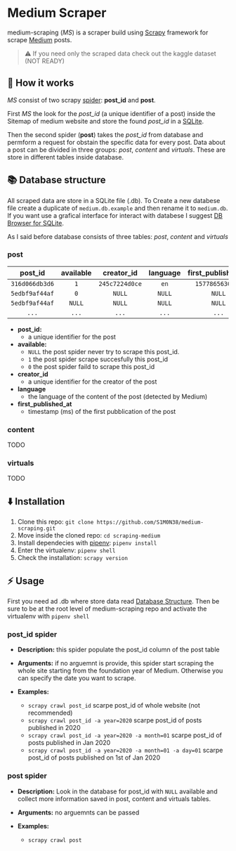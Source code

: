 # Medium Scraper

medium-scraping (*MS*) is a scraper build using [Scrapy](https://scrapy.org/)
framework for scrape [Medium](https://medium.com/) posts.

> :warning: If you need only the scraped data check out the kaggle dataset (NOT READY)

## :wrench: How it works

*MS* consist of two scrapy [spider](https://docs.scrapy.org/en/latest/topics/spiders.html):
**post_id** and **post**.

First *MS* the look for the *post_id* (a unique identifier of a post) inside the
Sitemap of medium website and store the found *post_id* in a
[SQLite](https://sqlite.org/index.html).

Then the second spider (**post**) takes the *post_id* from database and permform
a request for obstain the specific data for every post. Data about a post can
be divided in three groups: *post*, *content* and *virtuals*. These are store in
different tables inside database.

## :books: Database structure

All scraped data are store in a SQLite file (.db).
To Create a new databese file create a duplicate of `medium.db.example` and
then rename it to `medium.db`. If you want use a grafical interface for interact
with databese I suggest [DB Browser for SQLite](https://sqlitebrowser.org/).

As I said before database consists of three tables: *post*, *content* and *virtuals*

### post

| post_id        | available | creator_id     | language | first_published_at |
| :------------: |:---------:| :-------------:| :------: | :----------------: |
| `316d066db3d6` | `1`       | `245c7224d0ce` | `en`     | `1577865630099`    |
| `5edbf9af44af` | `0`       | `NULL`         | `NULL`   | `NULL`             |
| `5edbf9af44af` | `NULL`    | `NULL`         | `NULL`   | `NULL`             |
| `...`          | `...`     | `...`          | `...`    | `...`              |

- **post_id:**
  - a unique identifier for the post
- **available:**
  - `NULL` the post spider never try to scrape this post_id.
  - `1` the post spider scrape succesfully this post_id
  - `0` the post spider faild to scrape this post_id
- **creator_id**
  - a unique identifier for the creator of the post
- **language**
  - the language of the content of the post (detected by Medium)
- **first_published_at**
  - timestamp (ms) of the first pubblication of the post

### content

TODO

### virtuals

TODO

## :arrow_down: Installation

1. Clone this repo: `git clone https://github.com/S1M0N38/medium-scraping.git`
2. Move inside the cloned repo: `cd scraping-medium`
3. Install dependecies with [pipenv](https://pipenv.readthedocs.io/en/latest/):
   `pipenv install`
4. Enter the virtualenv: `pipenv shell`
5. Check the installation: `scrapy version`

## :zap: Usage

First you need ad .db where store data read
[Database Structure](https://github.com/S1M0N38/medium-scraping#medium-scraping).
Then be sure to be at the root level of medium-scraping repo and activate
the virtualenv with `pipenv shell`

### post_id spider

- **Description:** this spider populate the post_id column of the post table

- **Arguments:** if no arguemnt is provide, this spider start scraping the whole
  site starting from the foundation year of Medium. Otherwise you can specify
  the date you want to scrape.

- **Examples:**
  - `scrapy crawl post_id`
    scarpe post_id of whole website (not recommended)
  - `scrapy crawl post_id -a year=2020`
    scarpe post_id of posts published in 2020
  - `scrapy crawl post_id -a year=2020 -a month=01`
    scarpe post_id of posts published in Jan 2020
  - `scrapy crawl post_id -a year=2020 -a month=01 -a day=01`
    scarpe post_id of posts published on 1st of Jan 2020

### post spider

- **Description:** Look in the database for post_id with `NULL` available and
  collect more information saved in post, content and virtuals tables.

- **Arguments:** no arguemnts can be passed

- **Examples:**
  - `scrapy crawl post`
